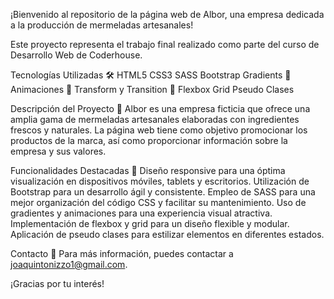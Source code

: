 ¡Bienvenido al repositorio de la página web de Albor, una empresa dedicada a la producción de mermeladas artesanales!

Este proyecto representa el trabajo final realizado como parte del curso de Desarrollo Web de Coderhouse.

Tecnologías Utilizadas 🛠️
HTML5
CSS3
SASS
Bootstrap
Gradients 🌈
Animaciones 🎨
Transform y Transition 🔄
Flexbox
Grid
Pseudo Clases

Descripción del Proyecto 📝
Albor es una empresa ficticia que ofrece una amplia gama de mermeladas artesanales elaboradas con ingredientes frescos y naturales. La página web tiene como objetivo promocionar los productos de la marca, así como proporcionar información sobre la empresa y sus valores.

Funcionalidades Destacadas 🚀
Diseño responsive para una óptima visualización en dispositivos móviles, tablets y escritorios.
Utilización de Bootstrap para un desarrollo ágil y consistente.
Empleo de SASS para una mejor organización del código CSS y facilitar su mantenimiento.
Uso de gradientes y animaciones para una experiencia visual atractiva.
Implementación de flexbox y grid para un diseño flexible y modular.
Aplicación de pseudo clases para estilizar elementos en diferentes estados.

Contacto 📧
Para más información, puedes contactar a joaquintonizzo1@gmail.com.

¡Gracias por tu interés!
